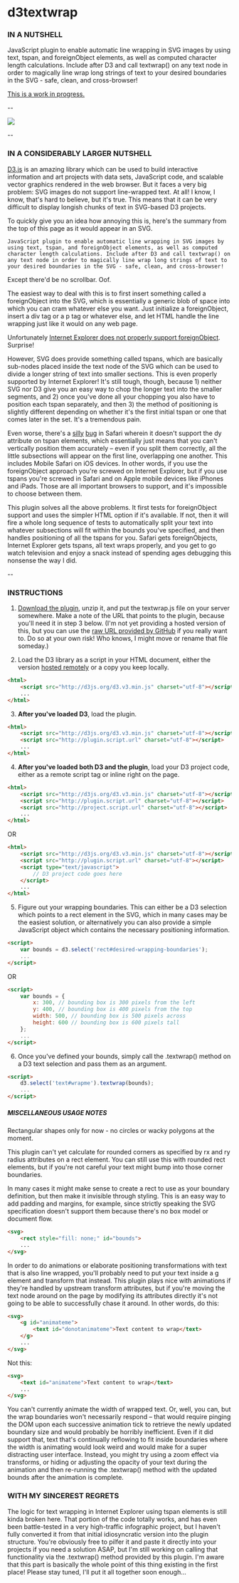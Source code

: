 d3textwrap
==========

<h3>IN A NUTSHELL</h3>

JavaScript plugin to enable automatic line wrapping in SVG images by using text, tspan, and foreignObject elements, as well as computed character length calculations. Include after D3 and call textwrap() on any text node in order to magically line wrap long strings of text to your desired boundaries in the SVG - safe, clean, and cross-browser!

<a href="#with-my-sincerest-regrets">This is a work in progress.</a>

--

<img src="https://raw.github.com/vijithassar/d3textwrap/master/textwrap-header-image.jpg">

--

<h3>IN A CONSIDERABLY LARGER NUTSHELL</h3>

<a href="http://d3js.org">D3.js</a> is an amazing library which can be used to build interactive information and art projects with data sets, JavaScript code, and scalable vector graphics rendered in the web browser. But it faces a very big problem: SVG images do not support line-wrapped text. At all! I know, I know, that's hard to believe, but it's true. This means that it can be very difficult to display longish chunks of text in SVG-based D3 projects.

To quickly give you an idea how annoying this is, here's the summary from the top of this page as it would appear in an SVG.

```
JavaScript plugin to enable automatic line wrapping in SVG images by using text, tspan, and foreignObject elements, as well as computed character length calculations. Include after D3 and call textwrap() on any text node in order to magically line wrap long strings of text to your desired boundaries in the SVG - safe, clean, and cross-browser!
```

Except there'd be no scrollbar. Oof.

The easiest way to deal with this is to first insert something called a foreignObject into the SVG, which is essentially a generic blob of space into which you can cram whatever else you want. Just initialize a foreignObject, insert a div tag or a p tag or whatever else, and let HTML handle the line wrapping just like it would on any web page.

Unfortunately <a href="http://stackoverflow.com/questions/19739672/foreignobject-is-not-working-in-ie10">Internet Explorer does not properly support foreignObject</a>. Surprise!

However, SVG does provide something called tspans, which are basically sub-nodes placed inside the text node of the SVG which can be used to divide a longer string of text into smaller sections. This is even properly supported by Internet Explorer! It's still tough, though, because 1) neither SVG nor D3 give you an easy way to chop the longer text into the smaller segments, and 2) once you've done all your chopping you also have to position each tspan separately, and then 3) the method of positioning is slightly different depending on whether it's the first initial tspan or one that comes later in the set. It's a tremendous pain.

Even worse, there's a <a href="http://stackoverflow.com/questions/9137222/raphael-text-and-safari">silly</a> <a href="http://stackoverflow.com/questions/16701246/why-are-programmatically-inserted-svg-tspan-elements-not-drawn-except-with-d3">bug</a> in Safari wherein it doesn't support the dy attribute on tspan elements, which essentially just means that you can't vertically position them accurately – even if you split them correctly, all the little subsections will appear on the first line, overlapping one another. This includes Mobile Safari on iOS devices. In other words, if you use the foreignObject approach you're screwed on Internet Explorer, but if you use tspans you're screwed in Safari and on Apple mobile devices like iPhones and iPads. Those are all important browsers to support, and it's impossible to choose between them.

This plugin solves all the above problems. It first tests for foreignObject support and uses the simpler HTML option if it's available. If not, then it will fire a whole long sequence of tests to automatically split your text into whatever subsections will fit within the bounds you've specified, and then handles positioning of all the tspans for you. Safari gets foreignObjects, Internet Explorer gets tspans, all text wraps properly, and you get to go watch television and enjoy a snack instead of spending ages debugging this nonsense the way I did.

-- 

<h3>INSTRUCTIONS</h3>

1) <a href="https://github.com/vijithassar/d3textwrap/archive/master.zip">Download the plugin</a>, unzip it, and put the textwrap.js file on your server somewhere. Make a note of the URL that points to the plugin, because you'll need it in step 3 below. (I'm not yet providing a hosted version of this, but you can use the <a href="https://raw.github.com/vijithassar/d3textwrap/master/textwrap.js">raw URL provided by GitHub</a> if you really want to. Do so at your own risk! Who knows, I might move or rename that file someday.)

2) Load the D3 library as a script in your HTML document, either the version <a href="http://d3js.org/d3.v3.min.js">hosted remotely</a> or a copy you keep locally.
```html
<html>
    <script src="http://d3js.org/d3.v3.min.js" charset="utf-8"></script>
    ...
</html>
```
3) <b>After you've loaded D3</b>, load the plugin.
```html
<html>
    <script src="http://d3js.org/d3.v3.min.js" charset="utf-8"></script>
    <script src="http://plugin.script.url" charset="utf-8"></script>
    ...
</html>
```
4) <b>After you've loaded both D3 and the plugin</b>, load your D3 project code, either as a remote script tag or inline right on the page.
```html
<html>
    <script src="http://d3js.org/d3.v3.min.js" charset="utf-8"></script>
    <script src="http://plugin.script.url" charset="utf-8"></script>
    <script src="http://project.script.url" charset="utf-8"></script>
    ...
</html>
```
OR
```html
<html>
    <script src="http://d3js.org/d3.v3.min.js" charset="utf-8"></script>
    <script src="http://plugin.script.url" charset="utf-8"></script>
    <script type="text/javascript">
        // D3 project code goes here
    </script>
    ...
</html>
```
5) Figure out your wrapping boundaries. This can either be a D3 selection which points to a rect element in the SVG, which in many cases may be the easiest solution, or alternatively you can also provide a simple JavaScript object which contains the necessary positioning information.
```html
<script>
    var bounds = d3.select('rect#desired-wrapping-boundaries');
    ...
</script>
```
OR
```html
<script>
    var bounds = {
        x: 300, // bounding box is 300 pixels from the left
        y: 400, // bounding box is 400 pixels from the top
        width: 500, // bounding box is 500 pixels across
        height: 600 // bounding box is 600 pixels tall
    };
    ...
</script>
```
6) Once you've defined your bounds, simply call the .textwrap() method on a D3 text selection and pass them as an argument.
```html
<script>
    d3.select('text#wrapme').textwrap(bounds);
    ...
</script>
```

<h5>MISCELLANEOUS USAGE NOTES</h5>

Rectangular shapes only for now - no circles or wacky polygons at the moment.

This plugin can't yet calculate for rounded corners as specified by rx and ry radius attributes on a rect element. You can still use this with rounded rect elements, but if you're not careful your text might bump into those corner boundaries.

In many cases it might make sense to create a rect to use as your boundary definition, but then make it invisible through styling. This is an easy way to add padding and margins, for example, since strictly speaking the SVG specification doesn't support them because there's no box model or document flow.

```html
<svg>
    <rect style="fill: none;" id="bounds">
    ...
</svg>
```

In order to do animations or elaborate positioning transformations with text that is also line wrapped, you'll probably need to put your text inside a g element and transform that instead. This plugin plays nice with animations if they're handled by upstream transform attributes, but if you're moving the text node around on the page by modifying its attributes directly it's not going to be able to successfully chase it around. In other words, do this:

```html
<svg>
    <g id="animateme">
        <text id="donotanimateme">Text content to wrap</text>
    </g>
    ...
</svg>
```

Not this:

```html
<svg>
    <text id="animateme">Text content to wrap</text>
    ...
</svg>
```

You can't currently animate the width of wrapped text. Or, well, you can, but the wrap boundaries won't necessarily respond – that would require pinging the DOM upon each successive animation tick to retrieve the newly updated boundary size and would probably be horribly inefficient. Even if it did support that, text that's continually reflowing to fit inside boundaries where the width is animating would look weird and would make for a super distracting user interface. Instead, you might try using a zoom effect via transforms, or hiding or adjusting the opacity of your text during the animation and then re-running the .textwrap() method with the updated bounds after the animation is complete.

<h3>WITH MY SINCEREST REGRETS</h3>
The logic for text wrapping in Internet Explorer using tspan elements is still kinda broken here. That portion of the code totally works, and has even been battle-tested in a very high-traffic infographic project, but I haven't fully converted it from that initial idiosyncratic version into the plugin structure. You're obviously free to pilfer it and paste it directly into your projects if you need a solution ASAP, but I'm still working on calling that functionality via the .textwrap() method provided by this plugin. I'm aware that this part is basically the whole point of this thing existing in the first place! Please stay tuned, I'll put it all together soon enough...